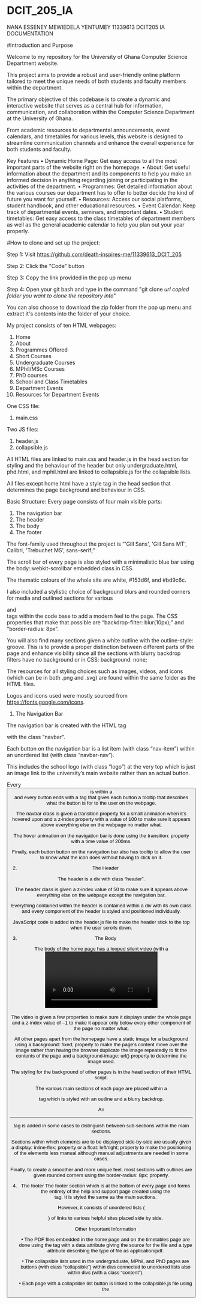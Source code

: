 # DCIT_205_IA

NANA ESSENEY MEWIEDELA YENTUMEY
11339613
DCIT205 IA DOCUMENTATION

#Introduction and Purpose

Welcome to my repository for the University of Ghana Computer Science Department website. 

This project aims to provide a robust and user-friendly online platform tailored to meet the unique needs of both students and faculty members within the department.

The primary objective of this codebase is to create a dynamic and interactive website that serves as a central hub for information, communication, and collaboration within the Computer Science Department at the University of Ghana. 

From academic resources to departmental announcements, event calendars, and timetables for various levels, this website is designed to streamline communication channels and enhance the overall experience for both students and faculty.

Key Features
•	Dynamic Home Page: Get easy access to all the most important parts of the website right on the homepage.
•	About: Get useful information about the department and its components to help you make an informed decision in anything regarding joining or participating in the activities of the department.
•	Programmes: Get detailed information about the various courses our department has to offer to better decide the kind of future you want for yourself.
•	Resources: Access our social platforms, student handbook, and other educational resources.
•	Event Calendar: Keep track of departmental events, seminars, and important dates.
•	Student timetables: Get easy access to the class timetables of department members as well as the general academic calendar to help you plan out your year properly.


#How to clone and set up the project:

Step 1: Visit https://github.com/death-inspires-me/11339613_DCIT_205

Step 2: Click the "Code" button

Step 3: Copy the link provided in the pop up menu

Step 4: Open your git bash and type in the command "git clone *url copied* *folder you want to clone the repository into*"

You can also choose to download the zip folder from the pop up menu and extract it's contents into the folder of your choice.


My project consists of ten HTML webpages:

1.	Home
2.	About
3.	Programmes Offered
4.	Short Courses
5.	Undergraduate Courses
6.	MPhil/MSc Courses
7.	PhD courses
8.	School and Class Timetables
9.	Department Events
10.	Resources for Department Events

One CSS file:
1.	main.css

Two JS files:
1.	header.js
2.	collapsible.js

All HTML files are linked to main.css and header.js in the head section for styling and the behaviour of the header but only undergraduate.html, phd.html, and mphil.html are linked to collapsible.js for the collapsible lists.

All files except home.html have a style tag in the head section that determines the page background and behaviour in CSS.

Basic Structure:
Every page consists of four main visible parts:
1.	The navigation bar
2.	The header
3.	The body
4.	The footer

The font-family used throughout the project is “'Gill Sans', 'Gill Sans MT', Calibri, 'Trebuchet MS', sans-serif;”

The scroll bar of every page is also styled with a minimalistic blue bar using the body::webkit-scrollbar embedded class in CSS.

The thematic colours of the whole site are white, #153d6f, and #bd9c6c.

I also included a stylistic choice of background blurs and rounded corners for media and outlined sections for various <div> and <main> tags within the code base to add a modern feel to the page. The CSS properties that make that possible are “backdrop-filter: blur(10px);” and “border-radius: 8px”.

You will also find many sections given a white outline with the outline-style: groove. This is to provide a proper distinction between different parts of the page and enhance visibility since all the sections with blurry backdrop filters have no background or in CSS: background: none;

The resources for all styling choices such as images, videos, and icons (which can be in both .png and .svg) are found within the same folder as the HTML files.

Logos and icons used were mostly sourced from https://fonts.google.com/icons.

1.	The Navigation Bar

The navigation bar is created with the HTML tag <nav> with the class “navbar”.

Each button on the navigation bar is a list item (with class “nav-item”) within an unordered list (with class “navbar-nav”).

This includes the school logo (with class “logo”) at the very top which is just an image link to the university’s main website rather than an actual button.

Every <button> is within a <div> and every button ends with a <span> tag that gives each button a tooltip that describes what the button is for to the user on the webpage.

The navbar class is given a transition property for a small animation when it’s hovered upon and a z-index property with a value of 100 to make sure it appears above everything else on the webpage no matter what. 

The hover animation on the navigation bar is done using the transition: property with a time value of 200ms.

Finally, each button button on the navigation bar also has tooltip to allow the user to know what the icon does without having to click on it.

2.	The Header

The header is a div with class “header”.

The header class is given a z-index value of 50 to make sure it appears above everything else on the webpage except the navigation bar.

Everything contained within the header is contained within a div with its own class and every component of the header is styled and positioned individually.

JavaScript code is added in the header.js file to make the header stick to the top when the user scrolls down.

3.	The Body

The body of the home page has a looped silent video (with a <video> tag and an id “myVideo” for a background). 

The video is given a few properties to make sure it displays under the whole page and a z-index value of –1 to make it appear only below every other component of the page no matter what.

All other pages apart from the homepage have a static image for a background using a background: fixed; property to make the page’s content move over the image rather than having the browser duplicate the image repeatedly to fit the contents of the page and a background-image: url() property to determine the image used.   

The styling for the background of other pages is in the head section of their HTML script.

The various main sections of each page are placed within a <main> tag which is styled with an outline and a blurry backdrop.

An <hr> tag is added in some cases to distinguish between sub-sections within the main sections.  

Sections within which elements are to be displayed side-by-side are usually given a display: inline-flex; property or a float: left/right; property to make the positioning of the elements less manual although manual adjustments are needed in some cases.

Finally, to create a smoother and more unique feel, most sections with outlines are given rounded corners using the border-radius: 8px; property. 

4.	The footer
The footer section which is at the bottom of every page and forms the entirety of the help and support page created using the <footer> tag. It is styled the same as the main sections.

However, it consists of unordered lists (<ul>) of links to various helpful sites placed side by side.


Other Important Information

•	The PDF files embedded in the home page and on the timetables page are done using the <object> tag with a data attribute giving the source for the file and a type attribute describing the type of file as application/pdf.

•	The collapsible lists used in the undergraduate, MPhil, and PhD pages are buttons (with class “collapsible”) within divs connected to unordered lists also within divs (with a class “content”).

•	Each page with a collapsible list button is linked to the collapsible.js file using the <script> tag which contains JavaScript code that makes the list appear on-click based on the length of the list and number of list items to make sure every item in the list appears fully.


#SCREENSHOTS:

1.	Home page
       
![Screenshot of homepage](/Screenshots/ss%20home%201.png)
![Screenshot of homepage](/Screenshots/ss%20home%202.png)
![Screenshot of homepage](/Screenshots/ss%20home%203.png)
![Screenshot of homepage](/Screenshots/ss%20home%204.png)
![Screenshot of homepage](/Screenshots/ss%20home%205.png)
![Screenshot of homepage](/Screenshots/ss%20home%206.png)
![Screenshot of homepage](/Screenshots/ss%20home%207.png)


2.	About Page

![Screenshot of homepage](/Screenshots/ss%20about%201.png)
![Screenshot of homepage](/Screenshots/ss%20about%202.png)
![Screenshot of homepage](/Screenshots/ss%20about%203.png)
![Screenshot of homepage](/Screenshots/ss%20about%204.png)
![Screenshot of homepage](/Screenshots/ss%20about%205.png)


 3. Programmes Offered

  ![Screenshot of homepage](/Screenshots/ss%20program%201.png)
  ![Screenshot of homepage](/Screenshots/ss%20program%202.png)

4. Short Courses page

 


5.	Undergraduate courses page
    


6.	MPhil/MSc courses page

  

  

7.	PhD programmes page

   

8.	School and Class timetables Page

  

9.	Department events page

  

10.	Resources page
   


#WHAT I HAVE LEARNED FROM THE PROJECT:

I improved my knowledge of front-end technologies and obtained insightful knowledge about web development. 

I learned the value of semantic markup for accessibility and SEO while creating the HTML structure, and CSS helped me improve the sites' appearance and organisation. 

By using JavaScript, dynamic functionalities were made available, enhancing user interactions. 

Whenever I ran across difficulties with responsive design and cross-browser compatibility, debugging and problem-solving became second nature to me. 

The project placed a strong emphasis on the value of collaborative workflow, organised code, and efficiency. 

In summary, this experience broadened my knowledge of web development concepts, building a strong basis for upcoming work and enhancing my ability to design interesting and useful websites.